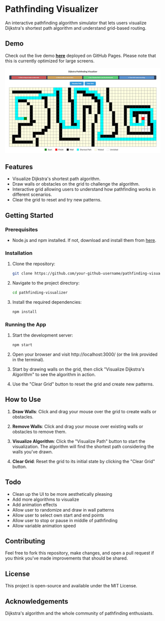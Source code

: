 # Pathfinding Visualizer

An interactive pathfinding algorithm simulator that lets users visualize Dijkstra's shortest path algorithm and understand grid-based routing.

## Demo

Check out the live demo **[here](https://devbaggett.github.io/pathfinding-visualizer/)** deployed on GitHub Pages. 
Please note that this is currently optimized for large screens.

![Screenshot of the Pathfinding Visualizer](./public/screenshot.png)

## Features

- Visualize Dijkstra's shortest path algorithm.
- Draw walls or obstacles on the grid to challenge the algorithm.
- Interactive grid allowing users to understand how pathfinding works in different scenarios.
- Clear the grid to reset and try new patterns.

## Getting Started

### Prerequisites

- Node.js and npm installed. If not, download and install them from [here](https://nodejs.org/).

### Installation

1. Clone the repository:
   ```bash
   git clone https://github.com/your-github-username/pathfinding-visualizer.git

2. Navigate to the project directory:
   ```bash
   cd pathfinding-visualizer
   
3. Install the required dependencies:
   ```bash
   npm install
   
### Running the App

1. Start the development server:
   ```bash
   npm start

2. Open your browser and visit http://localhost:3000/ (or the link provided in the terminal).

3. Start by drawing walls on the grid, then click "Visualize Dijkstra's Algorithm" to see the algorithm in action.

4. Use the "Clear Grid" button to reset the grid and create new patterns.

## How to Use

1. **Draw Walls**: Click and drag your mouse over the grid to create walls or obstacles.

2. **Remove Walls**: Click and drag your mouse over existing walls or obstacles to remove them.

3. **Visualize Algorithm**: Click the "Visualize Path" button to start the visualization. The algorithm will find the shortest path considering the walls you've drawn.

4. **Clear Grid**: Reset the grid to its initial state by clicking the "Clear Grid" button.

## Todo
- Clean up the UI to be more aesthetically pleasing
- Add more algorithms to visualize
- Add animation effects
- Allow user to randomize and draw in wall patterns
- Allow user to select own start and end points
- Allow user to stop or pause in middle of pathfinding
- Allow variable animation speed

## Contributing
Feel free to fork this repository, make changes, and open a pull request if you think you've made improvements that should be shared.

## License
This project is open-source and available under the MIT License.

## Acknowledgements
Dijkstra's algorithm and the whole community of pathfinding enthusiasts.
